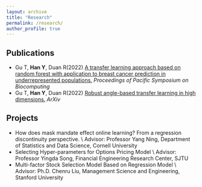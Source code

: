```yaml
---
layout: archive
title: "Research"
permalink: /research/
author_profile: true
---
```


## Publications
- Gu T, **Han Y**, Duan R(2022) [A transfer learning approach based on random forest with application to breast cancer prediction in underrepresented populations.](https://psb.stanford.edu/callfor/papers/psb23_papers_allv2.pdf)  *Proceedings of Pacific Symposium on Biocomputing* 
- Gu T, **Han Y**, Duan R(2022) [Robust angle-based transfer learning in high dimensions.](http://arxiv.org/abs/2210.12759) *ArXiv* 

## Projects
- How does mask mandate effect online learning? From a regression discontinuity perspective. \\
Advisor: Professor Yang Ning, Department of Statistics and Data Science, Cornell University
- Selecting Hyper-parameters for Options Pricing Model \\
Advisor: Professor Yingda Song, Financial Engineering Research Center, SJTU
- Multi-factor Stock Selection Model Based on Regression Model \\
Advisor: Ph.D. Chenru Liu, Management Science and Engineering, Stanford University





